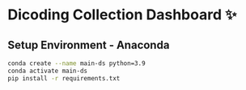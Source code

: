 # Dicoding Collection Dashboard ✨

## Setup Environment - Anaconda
```bash
conda create --name main-ds python=3.9
conda activate main-ds
pip install -r requirements.txt
